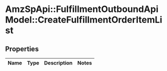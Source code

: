 # AmzSpApi::FulfillmentOutboundApiModel::CreateFulfillmentOrderItemList

## Properties
Name | Type | Description | Notes
------------ | ------------- | ------------- | -------------

